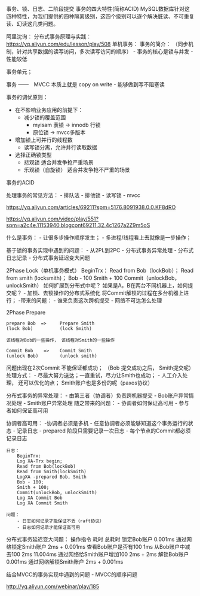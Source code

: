 事务、锁、日志、二阶段提交
事务的四大特性(简称ACID)
MySQL数据库针对这四种特性，为我们提供的四种隔离级别，这四个级别可以逐个解决脏读、不可重复读、幻读这几类问题。

阿里沈询： 分布式事务原理与实践：
https://yq.aliyun.com/edu/lesson/play/508
单机事务：
事务的简介：
	（同步机制，针对共享数据的读写访问，多次读写访问的顺序）
	- 事务的核心是锁与并发
	- 性能较低

事务单元；

事务 ——　MVCC
本质上就是 copy on write
	- 能够做到写不阻塞读

事务的调优原则：
- 在不影响业务应用的前提下：
	- 减少锁的覆盖范围
		- myisam 表锁 -> innodb 行锁
		- 原位锁      -> mvcc多版本
- 增加锁上可并行的线程数
	- 读写锁分离，允许并行读取数据
- 选择正确锁类型
	- 悲观锁 适合并发争抢严重场景
	- 乐观锁（自旋锁） 适合并发争抢不严重的场景

事务的ACID


处理事务的常见方法：
	- 排队法
	- 排他锁
	- 读写锁
	- mvcc

https://yq.aliyun.com/articles/69211?spm=5176.8091938.0.0.KF8dRO


https://yq.aliyun.com/video/play/551?spm=a2c4e.11153940.blogcont69211.32.4c1267a2Z9m5oS

什么是事务：
	- 让很多步操作顺序发生；
	- 多进程/线程看上去就像是一步操作；

基于锁的事务实现中遇到的问题：
	- 从2PL到2PC
	- 分布式事务异常处理
	- 分布式日志记录
	- 分布式事务延迟变大问题

2Phase Lock（单机事务模式）
	BeginTrx：
		Read from Bob（lockBob）；
		Read from smith (locksmith)；
		Bob - 100
		Smith + 100
		Commit（unlockBob， unlockSmith）
如何扩展到分布式中呢？ 
	如果是A，B在两台不同机器上，如何提交呢？
	- 加锁、去锁操作的分布式系统化
	将Commit解锁的过程在多台机器上进行；
	-带来的问题：
		- 谁来负责这次跨机提交
		- 网络不可达怎么处理

2Phase Prepare
	
	prepare Bob  => 	Prepare Smith
	(lock Bob)			(lock Smith)

	该线程对Bob的一些操作， 该线程对Smith的一些操作

	Commit Bob    =>   	Commit Smith 
	(unlock Bob)		(unlock smith)

 问题出现在2次Commit 不能保证都成功；
 （Bob 提交成功之后， Smith提交呢）
 处理方式：
 	- 尽最大努力送达；一直重试，尽力让Smith也成功；
 	- 人工介入处理，
  还可以优化的点； Smith账户也是多份的呢（paxos协议）

 分布式事务的异常处理：
 	- 由第三者（协调者）负责跨机器提交
 	- Bob账户异常情况处理
 	- Smith账户异常处理
 随之带来的问题：
 	- 协调者如何保证高可用
 	- 参与者如何保证高可用

 协调者高可用：
 	-协调者必须是多机
 	- 任意协调者必须能够知道这个事务运行的状态
 		- 记录日志
 		- prepared 阶段只需要记录一次日志
 		- 每个节点的Commit都必须记录日志

 	日志：
 		BeginTrx:
 		Log XA-Trx begin;
 		Read from Bob(lockBob)
 		Read from Smith(lockSmith)
 		LogXA -prepared Bob, Smith
 		Bob - 100;
 		Smith + 100;
 		Commit(unlockBob, unlockSmith)
 		Log XA Commit Bob
 		Log XA Commit Smith

 	问题：
 		- 日志如何记录才能保证不丢（raft协议）
 		- 日志如何记录才能保证高可用

分布式事务延迟变大问题：
	操作指令				           耗时 		        	总耗时
	锁定Bob账户  		      	    0.001ms
	通过网络锁定Smith账户       2ms + 0.001ms
	查看Bob账户是否有100	        1ms
	从Bob账户中减去100	  	    2ms               11.004ms
	通过网络给Smith账户增加100   2ms + 2ms
	解锁Bob账户			          	0.001ms
	通过网络解锁Smith账户	      2ms + 0.001ms


结合MVCC的事务实现中遇到的问题
	- MVCC的顺序问题




http://yq.aliyun.com/webinar/play/185
